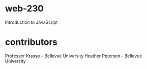 # web-230
Introduction to JavaScript
# contributors
Professor Krasso - Bellevue University
Heather Peterson - Bellevue University
